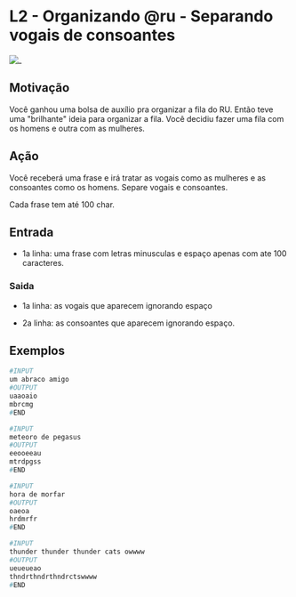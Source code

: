 # L2 - Organizando @ru - Separando vogais de consoantes

![_](cover.jpg)

## Motivação

Você ganhou uma bolsa de auxílio pra organizar a fila do RU. Então teve uma "brilhante" ideia para organizar a fila. Você decidiu fazer uma fila com os homens e outra com as mulheres.

## Ação

Você receberá uma frase e irá tratar as vogais como as mulheres e as consoantes como os homens. Separe vogais e consoantes.

Cada frase tem até 100 char.

## Entrada

* 1a linha: uma frase com letras minusculas e espaço apenas com ate 100 caracteres.  

### Saida

* 1a linha: as vogais que aparecem ignorando espaço

* 2a linha: as consoantes que aparecem ignorando espaço.

## Exemplos  

``` py
#INPUT
um abraco amigo
#OUTPUT
uaaoaio
mbrcmg
#END

#INPUT
meteoro de pegasus
#OUTPUT
eeooeeau
mtrdpgss
#END

#INPUT
hora de morfar
#OUTPUT
oaeoa
hrdmrfr
#END

#INPUT
thunder thunder thunder cats owwww
#OUTPUT
ueueueao
thndrthndrthndrctswwww
#END
```
